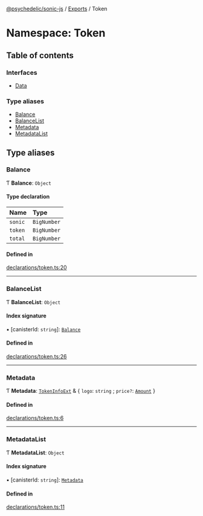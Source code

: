 [@psychedelic/sonic-js](../README.md) / [Exports](../modules.md) / Token

# Namespace: Token

## Table of contents

### Interfaces

- [Data](../interfaces/Token.Data.md)

### Type aliases

- [Balance](Token.md#balance)
- [BalanceList](Token.md#balancelist)
- [Metadata](Token.md#metadata)
- [MetadataList](Token.md#metadatalist)

## Type aliases

### Balance

Ƭ **Balance**: `Object`

#### Type declaration

| Name | Type |
| :------ | :------ |
| `sonic` | `BigNumber` |
| `token` | `BigNumber` |
| `total` | `BigNumber` |

#### Defined in

[declarations/token.ts:20](https://github.com/Psychedelic/sonic-js/blob/cfc7f22/src/declarations/token.ts#L20)

___

### BalanceList

Ƭ **BalanceList**: `Object`

#### Index signature

▪ [canisterId: `string`]: [`Balance`](Token.md#balance)

#### Defined in

[declarations/token.ts:26](https://github.com/Psychedelic/sonic-js/blob/cfc7f22/src/declarations/token.ts#L26)

___

### Metadata

Ƭ **Metadata**: [`TokenInfoExt`](../interfaces/SwapIDL.TokenInfoExt.md) & { `logo`: `string` ; `price?`: [`Amount`](Types.md#amount)  }

#### Defined in

[declarations/token.ts:6](https://github.com/Psychedelic/sonic-js/blob/cfc7f22/src/declarations/token.ts#L6)

___

### MetadataList

Ƭ **MetadataList**: `Object`

#### Index signature

▪ [canisterId: `string`]: [`Metadata`](Token.md#metadata)

#### Defined in

[declarations/token.ts:11](https://github.com/Psychedelic/sonic-js/blob/cfc7f22/src/declarations/token.ts#L11)
